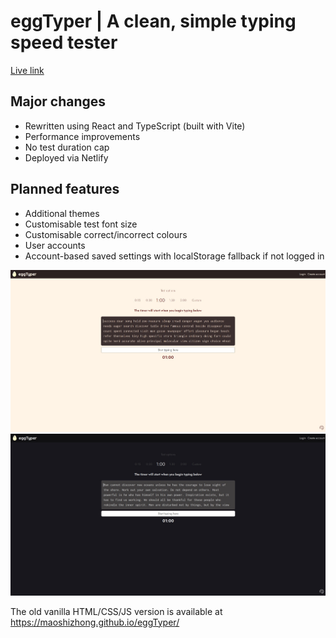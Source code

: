 # eggTyper | A clean, simple typing speed tester

[Live link](https://eggtyper.netlify.app/)

## Major changes

- Rewritten using React and TypeScript (built with Vite)
- Performance improvements
- No test duration cap
- Deployed via Netlify

## Planned features

- Additional themes
- Customisable test font size
- Customisable correct/incorrect colours
- User accounts
- Account-based saved settings with localStorage fallback if not logged in

![cappuccino theme](./readme_images/cappuccino.jpeg)
![midnight theme](./readme_images/midnight.jpeg)

The old vanilla HTML/CSS/JS version is available at https://maoshizhong.github.io/eggTyper/
